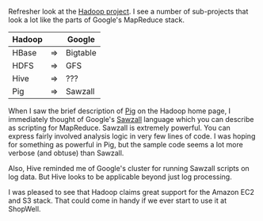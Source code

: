 Refresher look at the [Hadoop project](http://hadoop.apache.org/).  I see a
number of sub-projects that look a lot like the parts of Google's MapReduce
stack.

<div class="table-wrapper">
<table class="centered-triplet">
    <thead>
        <tr><th>Hadoop</th><th></th><th>Google</th></tr>
    </thead>
    <tbody>
        <tr><td>HBase</td><td>&DoubleRightArrow;</td><td>Bigtable</td></tr>
        <tr><td>HDFS</td><td>&DoubleRightArrow;</td><td>GFS</td></tr>
        <tr><td>Hive</td><td>&DoubleRightArrow;</td><td>???</td></tr>
        <tr><td>Pig</td><td>&DoubleRightArrow;</td><td>Sawzall</td></tr>
    </tbody>
</table>
</div>

When I saw the brief description of [Pig](http://hadoop.apache.org/pig/) on
the Hadoop home page, I immediately thought of Google's
[Sawzall](http://labs.google.com/papers/sawzall.html) language which you can
describe as scripting for MapReduce.  Sawzall is extremely powerful.  You can
express fairly involved analysis logic in very few lines of code.  I was hoping
for something as powerful in Pig, but the sample code seems a lot more verbose
(and obtuse) than Sawzall.

Also, Hive reminded me of Google's cluster for running Sawzall scripts on log
data.  But Hive looks to be applicable beyond just log processing.

I was pleased to see that Hadoop claims great support for the Amazon EC2 and S3
stack.  That could come in handy if we ever start to use it at ShopWell.
